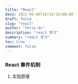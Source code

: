 ```yaml
---
title: "React"
date: 2022-05-06T10:54:52+08:00
draft: false
slug: "react"
author: "Chris-dc"
description: "react 学习"
summary: "react 学习"
toc: true
comment: false
---
```


### React 事件机制

1. 实现原理